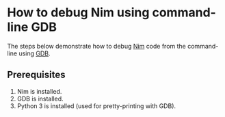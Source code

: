 # How to debug Nim using command-line GDB

The steps below demonstrate how to debug [Nim](https://nim-lang.org/) code from the command-line using [GDB](https://www.gnu.org/software/gdb/).

## Prerequisites

1. Nim is installed.
2. GDB is installed.
3. Python 3 is installed (used for pretty-printing with GDB).
